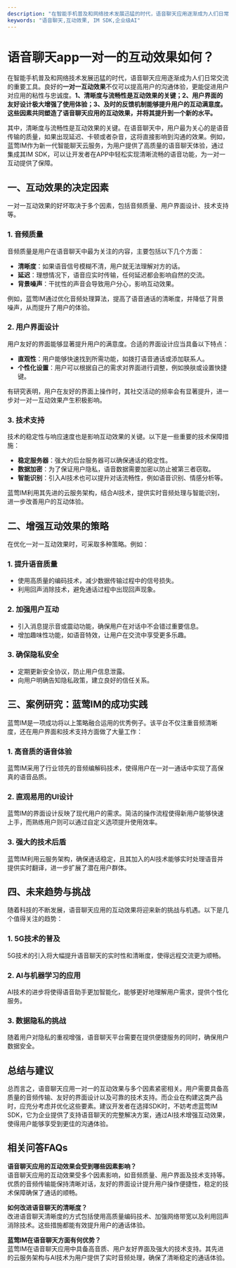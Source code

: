 ```yaml
---
description: "在智能手机普及和网络技术发展迅猛的时代，语音聊天应用逐渐成为人们日常交流的重要工具。良好的**一对一互动效果**不仅可以提高用户的沟通体验，更能促进用户对应用的粘性与忠诚度。**1、清晰度与流畅性是互动效果的关键；2、用户界面的友好设计极大增强了使用体验；3、及时的反馈机制能够提升用户的互动满意度。这些因素共同塑造了语音聊天应用的互动效果，并将其提升到一个新的水平。**"
keywords: "语音聊天,互动效果, IM SDK,企业级AI"
---
```

# 语音聊天app一对一的互动效果如何？

在智能手机普及和网络技术发展迅猛的时代，语音聊天应用逐渐成为人们日常交流的重要工具。良好的**一对一互动效果**不仅可以提高用户的沟通体验，更能促进用户对应用的粘性与忠诚度。**1、清晰度与流畅性是互动效果的关键；2、用户界面的友好设计极大增强了使用体验；3、及时的反馈机制能够提升用户的互动满意度。这些因素共同塑造了语音聊天应用的互动效果，并将其提升到一个新的水平。**

其中，清晰度与流畅性是互动效果的关键。在语音聊天中，用户最为关心的是语音传输的质量，如果出现延迟、卡顿或者杂音，这将直接影响到沟通的效果。例如，蓝莺IM作为新一代智能聊天云服务，为用户提供了高质量的语音聊天体验，通过集成其IM SDK，可以让开发者在APP中轻松实现清晰流畅的语音功能，为一对一互动提供了保障。

## **一、互动效果的决定因素**

一对一互动效果的好坏取决于多个因素，包括音频质量、用户界面设计、技术支持等。

### **1. 音频质量**

音频质量是用户在语音聊天中最为关注的内容，主要包括以下几个方面：

- **清晰度**：如果语音信号模糊不清，用户就无法理解对方的话。
- **延迟**：理想情况下，语音应实时传输，任何延迟都会影响自然的交流。
- **背景噪声**：干扰性的声音会导致用户分心，影响互动效果。

例如，蓝莺IM通过优化音频处理算法，提高了语音通话的清晰度，并降低了背景噪声，从而提升了用户的体验。

### **2. 用户界面设计**

用户友好的界面能够显著提升用户的满意度。合适的界面设计应当具备以下特点：

- **直观性**：用户能够快速找到所需功能，如拨打语音通话或添加联系人。
- **个性化设置**：用户可以根据自己的需求对界面进行调整，例如换肤或设置快捷键。

有研究表明，用户在友好的界面上操作时，其社交活动的频率会有显著提升，进一步对一对一互动效果产生积极影响。

### **3. 技术支持**

技术的稳定性与响应速度也是影响互动效果的关键。以下是一些重要的技术保障措施：

- **稳定服务器**：强大的后台服务器可以确保通话的稳定性。
- **数据加密**：为了保证用户隐私，语音数据需要加密以防止被第三者窃取。
- **智能识别**：引入AI技术也可以提升对话流畅性，例如语音识别、情感分析等。

蓝莺IM利用其先进的云服务架构，结合AI技术，提供实时音频处理与智能识别，进一步改善用户的互动体验。

## **二、增强互动效果的策略**

在优化一对一互动效果时，可采取多种策略。例如：

### **1. 提升语音质量**

- 使用高质量的编码技术，减少数据传输过程中的信号损失。
- 利用回声消除技术，避免通话过程中出现回声现象。

### **2. 加强用户互动**

- 引入消息提示音或震动功能，确保用户在对话中不会错过重要信息。
- 增加趣味性功能，如语音特效，让用户在交流中享受更多乐趣。

### **3. 确保隐私安全**

- 定期更新安全协议，防止用户信息泄露。
- 向用户明确告知隐私政策，建立良好的信任关系。

## **三、案例研究：蓝莺IM的成功实践**

蓝莺IM是一项成功将以上策略融合运用的优秀例子。该平台不仅注重音频清晰度，还在用户界面和技术支持方面做了大量工作：

### **1. 高音质的语音体验**

蓝莺IM采用了行业领先的音频编解码技术，使得用户在一对一通话中实现了高保真的语音品质。

### **2. 直观易用的UI设计**

蓝莺IM的界面设计反映了现代用户的需求。简洁的操作流程使得新用户能够快速上手，而熟练用户则可以通过自定义选项提升使用效率。

### **3. 强大的技术后盾**

蓝莺IM利用云服务架构，确保通话稳定，且其加入的AI技术能够实时处理语音并提供实时翻译，进一步扩展了潜在用户群体。

## **四、未来趋势与挑战**

随着科技的不断发展，语音聊天应用的互动效果将迎来新的挑战与机遇。以下是几个值得关注的趋势：

### **1. 5G技术的普及**

5G技术的引入将大幅提升语音聊天的实时性和清晰度，使得远程交流更为顺畅。

### **2. AI与机器学习的应用**

AI技术的进步将使得语音助手更加智能化，能够更好地理解用户需求，提供个性化服务。

### **3. 数据隐私的挑战**

随着用户对隐私的重视增强，语音聊天平台需要在提供便捷服务的同时，确保用户数据安全。

## **总结与建议**

总而言之，语音聊天应用一对一的互动效果与多个因素紧密相关。用户需要具备高质量的音频传输、友好的界面设计以及可靠的技术支持。而企业在构建这类产品时，应充分考虑并优化这些要素。建议开发者在选择SDK时，不妨考虑蓝莺IM SDK，它为企业提供了支持语音聊天的完整解决方案，通过AI技术增强互动效果，使得用户能够享受到更佳的沟通体验。

## **相关问答FAQs**

**语音聊天应用的互动效果会受到哪些因素影响？**  
语音聊天应用的互动效果受多个因素影响，如音频质量、用户界面及技术支持等。优质的音频传输能保持清晰对话，友好的界面设计提升用户操作便捷性，稳定的技术保障确保了通话的顺畅。

**如何改进语音聊天的清晰度？**  
改进语音聊天清晰度的方式包括使用高质量编码技术、加强网络带宽以及利用回声消除技术。这些措施都能有效提升用户的通话体验。

**蓝莺IM在语音聊天方面有何优势？**  
蓝莺IM在语音聊天应用中具备高音质、用户友好界面及强大的技术支持。其先进的云服务架构与AI技术为用户提供了实时音频处理，确保了清晰稳定的通话体验。

